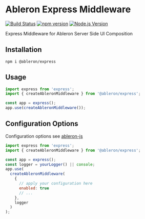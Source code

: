 # Ableron Express Middleware

[![Build Status](https://github.com/ableron/ableron-express/actions/workflows/test.yml/badge.svg)](https://github.com/ableron/ableron-express/actions/workflows/test.yml)
[![npm version](https://badge.fury.io/js/@ableron%2Fexpress.svg)](https://badge.fury.io/js/@ableron%2Fexpress)
[![Node.js Version](https://img.shields.io/badge/Node.js-19+-4EB1BA.svg)](https://nodejs.org/docs/latest-v19.x/api/)

Express Middleware for Ableron Server Side UI Composition

## Installation

```shell
npm i @ableron/express
```

## Usage

```js
import express from 'express';
import { createAbleronMiddleware } from '@ableron/express';

const app = express();
app.use(createAbleronMiddleware());
```

## Configuration Options

Configuration options see [ableron-js](https://github.com/ableron/ableron-js#configuration-options)

```js
import express from 'express';
import { createAbleronMiddleware } from '@ableron/express';

const app = express();
const logger = yourLogger() || console;
app.use(
  createAbleronMiddleware(
    {
      // apply your configuration here
      enabled: true
      // ...
    },
    logger
  )
);
```
